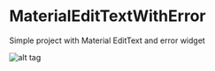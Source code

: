 MaterialEditTextWithError
=========================

Simple project with Material EditText and error widget

![alt tag](https://bitbucket.org/collosteam/you-language-cards/downloads/device-2014-10-12-020007.png)
